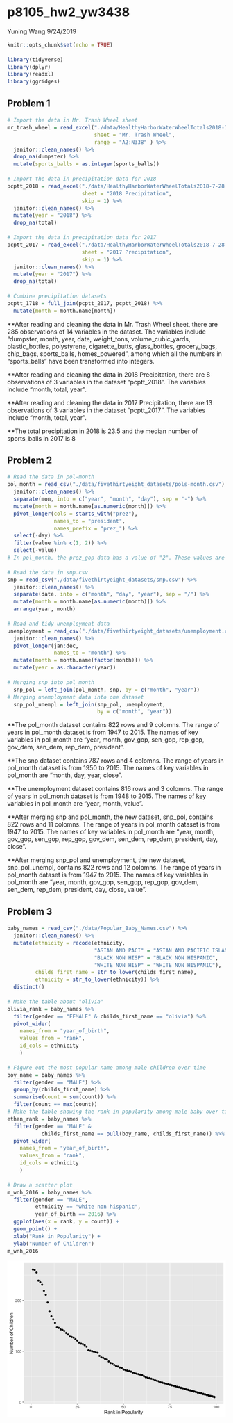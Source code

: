p8105\_hw2\_yw3438
================
Yuning Wang
9/24/2019

``` r
knitr::opts_chunk$set(echo = TRUE)

library(tidyverse)
library(dplyr)
library(readxl)
library(ggridges)
```

## Problem 1

``` r
# Import the data in Mr. Trash Wheel sheet
mr_trash_wheel = read_excel("./data/HealthyHarborWaterWheelTotals2018-7-28.xlsx",
                            sheet = "Mr. Trash Wheel",
                            range = "A2:N338" ) %>%
  janitor::clean_names() %>%
  drop_na(dumpster) %>%
  mutate(sports_balls = as.integer(sports_balls))

# Import the data in precipitation data for 2018
pcptt_2018 = read_excel("./data/HealthyHarborWaterWheelTotals2018-7-28.xlsx",
                        sheet = "2018 Precipitation",
                        skip = 1) %>%
  janitor::clean_names() %>%
  mutate(year = "2018") %>%
  drop_na(total)

# Import the data in precipitation data for 2017
pcptt_2017 = read_excel("./data/HealthyHarborWaterWheelTotals2018-7-28.xlsx",
                        sheet = "2017 Precipitation",
                        skip = 1) %>%
  janitor::clean_names() %>%
  mutate(year = "2017") %>%
  drop_na(total)

# Combine precipitation datasets
pcptt_1718 = full_join(pcptt_2017, pcptt_2018) %>%
  mutate(month = month.name[month])
```

\*\*After reading and cleaning the data in Mr. Trash Wheel sheet, there
are 285 observations of 14 variables in the dataset. The variables
include “dumpster, month, year, date, weight\_tons,
volume\_cubic\_yards, plastic\_bottles, polystyrene, cigarette\_butts,
glass\_bottles, grocery\_bags, chip\_bags, sports\_balls,
homes\_powered”, among which all the numbers in “sports\_balls” have
been transformed into integers.

\*\*After reading and cleaning the data in 2018 Precipitation, there are
8 observations of 3 variables in the dataset “pcptt\_2018”. The
variables include “month, total, year”.

\*\*After reading and cleaning the data in 2017 Precipitation, there are
13 observations of 3 variables in the dataset “pcptt\_2017”. The
variables include “month, total, year”.

\*\*The total precipitation in 2018 is 23.5 and the median number of
sports\_balls in 2017 is 8

## Problem 2

``` r
# Read the data in pol-month
pol_month = read_csv("./data/fivethirtyeight_datasets/pols-month.csv") %>%
  janitor::clean_names() %>%
  separate(mon, into = c("year", "month", "day"), sep = "-") %>%
  mutate(month = month.name[as.numeric(month)]) %>%
  pivot_longer(cols = starts_with("prez"),
               names_to = "president",
               names_prefix = "prez_") %>%
  select(-day) %>%
  filter(value %in% c(1, 2)) %>%
  select(-value)
# In pol_month, the prez_gop data has a value of "2". These values are considered to be same as "1" in this case as they both show that they won.

# Read the data in snp.csv
snp = read_csv("./data/fivethirtyeight_datasets/snp.csv") %>%
  janitor::clean_names() %>%
  separate(date, into = c("month", "day", "year"), sep = "/") %>%
  mutate(month = month.name[as.numeric(month)]) %>%
  arrange(year, month)

# Read and tidy unemployment data
unemployment = read_csv("./data/fivethirtyeight_datasets/unemployment.csv") %>%
  janitor::clean_names() %>%
  pivot_longer(jan:dec,
               names_to = "month") %>%
  mutate(month = month.name[factor(month)]) %>%
  mutate(year = as.character(year))
  
# Merging snp into pol_month
  snp_pol = left_join(pol_month, snp, by = c("month", "year"))
# Merging unemployment data into one dataset
  snp_pol_unempl = left_join(snp_pol, unemployment, 
                             by = c("month", "year"))
```

\*\*The pol\_month dataset contains 822 rows and 9 colomns. The range of
years in pol\_month dataset is from 1947 to 2015. The names of key
variables in pol\_month are “year, month, gov\_gop, sen\_gop, rep\_gop,
gov\_dem, sen\_dem, rep\_dem, president”.

\*\*The snp dataset contains 787 rows and 4 colomns. The range of years
in pol\_month dataset is from 1950 to 2015. The names of key variables
in pol\_month are “month, day, year, close”.

\*\*The unemployment dataset contains 816 rows and 3 colomns. The range
of years in pol\_month dataset is from 1948 to 2015. The names of key
variables in pol\_month are “year, month, value”.

\*\*After merging snp and pol\_month, the new dataset, snp\_pol,
contains 822 rows and 11 colomns. The range of years in pol\_month
dataset is from 1947 to 2015. The names of key variables in pol\_month
are “year, month, gov\_gop, sen\_gop, rep\_gop, gov\_dem, sen\_dem,
rep\_dem, president, day, close”.

\*\*After merging snp\_pol and unemployment, the new dataset,
snp\_pol\_unempl, contains 822 rows and 12 colomns. The range of years
in pol\_month dataset is from 1947 to 2015. The names of key variables
in pol\_month are “year, month, gov\_gop, sen\_gop, rep\_gop, gov\_dem,
sen\_dem, rep\_dem, president, day, close, value”.

## Problem 3

``` r
baby_names = read_csv("./data/Popular_Baby_Names.csv") %>%
  janitor::clean_names() %>%
  mutate(ethnicity = recode(ethnicity, 
                            "ASIAN AND PACI" = "ASIAN AND PACIFIC ISLANDER",
                            "BLACK NON HISP" = "BLACK NON HISPANIC",
                            "WHITE NON HISP" = "WHITE NON HISPANIC"),
         childs_first_name = str_to_lower(childs_first_name),
         ethnicity = str_to_lower(ethnicity)) %>%
  distinct()

# Make the table about "olivia"
olivia_rank = baby_names %>%
  filter(gender == "FEMALE" & childs_first_name == "olivia") %>%
  pivot_wider(
    names_from = "year_of_birth",
    values_from = "rank",
    id_cols = ethnicity
    )

# Figure out the most popular name among male children over time
boy_name = baby_names %>%
  filter(gender == "MALE") %>%
  group_by(childs_first_name) %>%
  summarise(count = sum(count)) %>%
  filter(count == max(count))
# Make the table showing the rank in popularity among male baby over time
ethan_rank = baby_names %>%
  filter(gender == "MALE" & 
           childs_first_name == pull(boy_name, childs_first_name)) %>%
  pivot_wider(
    names_from = "year_of_birth",
    values_from = "rank",
    id_cols = ethnicity
    )

# Draw a scatter plot
m_wnh_2016 = baby_names %>%
  filter(gender == "MALE",
         ethnicity == "white non hispanic",
         year_of_birth == 2016) %>%
  ggplot(aes(x = rank, y = count)) +
  geom_point() +
  xlab("Rank in Popularity") +
  ylab("Number of Children") 
m_wnh_2016
```

![](p8105_hw2_yw3438_files/figure-gfm/unnamed-chunk-3-1.png)<!-- -->
